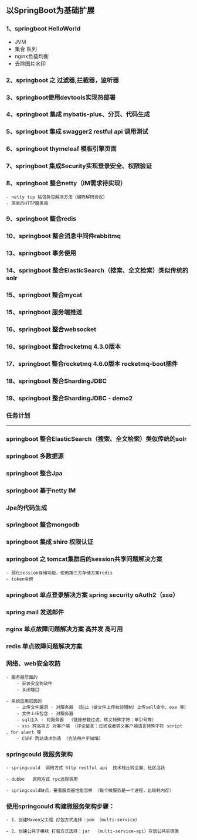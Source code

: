 

## 以SpringBoot为基础扩展

### 1、springboot HelloWorld  
 - JVM
 - 集合 队列
 - nginx负载均衡
 - 去除图片水印

### 2、springboot 之 过滤器,拦截器，监听器

### 3、springboot使用devtools实现热部署

### 4、springboot 集成 mybatis-plus、分页、代码生成

### 5、springboot 集成 swagger2 restful api 调用测试

### 6、springboot thymeleaf 模板引擎页面

### 7、springboot 集成Security实现登录安全、权限验证

### 8、springboot 整合netty（IM需求待实现）

    - netty tcp 粘包拆包解决方法（编码解码协议）
    - 简单的HTTP服务端
    
    
### 9、springboot 整合redis

### 10、springboot 整合消息中间件rabbitmq

### 13、springboot 事务使用

### 14、springboot 整合ElasticSearch（搜索、全文检索）类似传统的solr

### 15、springboot 整合mycat

### 15、springboot 服务端推送

### 16、springboot 整合websocket

### 16、springboot 整合rocketmq  4.3.0版本

### 17、springboot 整合rocketmq  4.6.0版本 rocketmq-boot插件

### 18、springboot 整合ShardingJDBC 

### 19、springboot 整合ShardingJDBC - demo2


### 任务计划

---

### springboot 整合ElasticSearch（搜索、全文检索）类似传统的solr

### springboot 多数据源

### springboot 整合Jpa

### springboot 基于netty IM

### Jpa的代码生成

### springboot 整合mongodb

### springboot 集成 shiro 权限认证


### springboot 之 tomcat集群后的session共享问题解决方案

    - 弱化session存储功能，使用第三方存储方案redis 
    - token令牌

### springboot 单点登录解决方案 spring security oAuth2（sso）

### spring mail 发送邮件

### nginx 单点故障问题解决方案 高并发 高可用

### redis 单点故障问题解决方案 

### 网络、web安全攻防

    - 服务器层面的
        - 安装安全狗软件
        - 关闭端口
    
    - 系统应用层面的
        - 上传文件漏洞 - 对服务器 （防止（做文件上传校验限制）上传sell命令、exe 等）
        - 文件上传包含 - 对服务器
        - sql注入 - 对服务器  （链接参数过滤、转义特殊字符：单引号等）
        - xss 跨站攻击 对客户端 （评论留言：过滤或者转义客户端语言特殊字符 script  、for alert 等
        - CSRF 跨站请求伪造 （合法用户不知情）
  
                   
### springcould 微服务架构

    - springcould  调用方式 http restful api  技术栈比较全面、社区活跃
    
    - dubbo   调用方式 rpc远程调用   
    
    - springcould缺点，要看服务器性能怎样 （每个微服务是一个进程，比较耗内存）

### 使用springcould 构建微服务架构步骤：

    - 1、创建Maven父工程 打包方式选择：pom （multi-service）
    
    - 2、创建公共子模块 打包方式选择：jar  （multi-service-api）存放公共实体类




               
